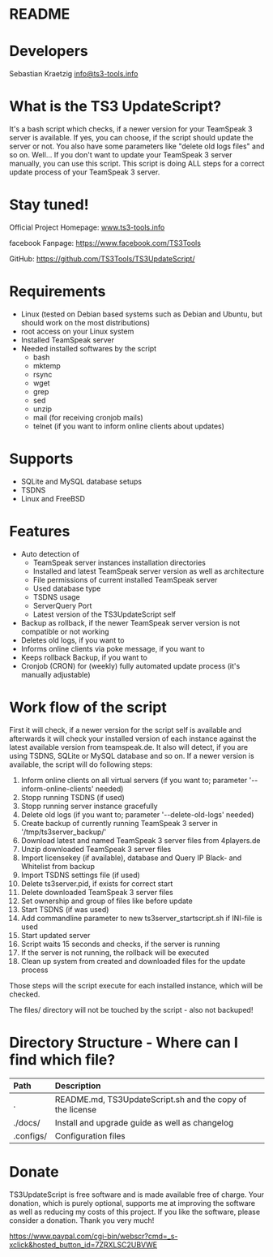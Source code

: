 README
============

Developers
============
Sebastian Kraetzig <info@ts3-tools.info>

What is the TS3 UpdateScript?
============
It's a bash script which checks, if a newer version for your TeamSpeak 3 server is available. If yes, you can choose, if the script should update the server or not. You also have some parameters like "delete old logs files" and so on. Well... If you don't want to update your TeamSpeak 3 server manually, you can use this script. This script is doing ALL steps for a correct update process of your TeamSpeak 3 server.

Stay tuned!
============
Official Project Homepage: www.ts3-tools.info

facebook Fanpage: https://www.facebook.com/TS3Tools

GitHub: https://github.com/TS3Tools/TS3UpdateScript/

Requirements
============
- Linux (tested on Debian based systems such as Debian and Ubuntu, but should work on the most distributions)
- root access on your Linux system
- Installed TeamSpeak server
- Needed installed softwares by the script
  - bash
  - mktemp
  - rsync
  - wget
  - grep
  - sed
  - unzip
  - mail (for receiving cronjob mails)
  - telnet (if you want to inform online clients about updates)

Supports
============
- SQLite and MySQL database setups
- TSDNS
- Linux and FreeBSD

Features
============
- Auto detection of
  - TeamSpeak server instances installation directories
  - Installed and latest TeamSpeak server version as well as architecture
  - File permissions of current installed TeamSpeak server
  - Used database type
  - TSDNS usage
  - ServerQuery Port
  - Latest version of the TS3UpdateScript self
- Backup as rollback, if the newer TeamSpeak server version is not compatible or not working
- Deletes old logs, if you want to
- Informs online clients via poke message, if you want to
- Keeps rollback Backup, if you want to
- Cronjob (CRON) for (weekly) fully automated update process (it's manually adjustable)

Work flow of the script
============
First it will check, if a newer version for the script self is available and afterwards it will check your installed version of each instance against the latest available version from teamspeak.de. It also will detect, if you are using TSDNS, SQLite or MySQL database and so on. If a newer version is available, the script will do following steps:
1. Inform online clients on all virtual servers (if you want to; parameter '--inform-online-clients' needed)
2. Stopp running TSDNS (if used)
3. Stopp running server instance gracefully
4. Delete old logs (if you want to; parameter '--delete-old-logs' needed)
5. Create backup of currently running TeamSpeak 3 server in '/tmp/ts3server_backup/'
6. Download latest and named TeamSpeak 3 server files from 4players.de
7. Unzip downloaded TeamSpeak 3 server files
8. Import licensekey (if available), database and Query IP Black- and Whitelist from backup
9. Import TSDNS settings file (if used)
10. Delete ts3server.pid, if exists for correct start
11. Delete downloaded TeamSpeak 3 server files
12. Set ownership and group of files like before update
13. Start TSDNS (if was used)
14. Add commandline parameter to new ts3server_startscript.sh if INI-file is used
15. Start updated server
16. Script waits 15 seconds and checks, if the server is running
17. If the server is not running, the rollback will be executed
18. Clean up system from created and downloaded files for the update process

Those steps will the script execute for each installed instance, which will be checked.

The files/ directory will not be touched by the script - also not backuped!

Directory Structure - Where can I find which file?
============
Path  | Description
:------------- | :-------------
.  | README.md, TS3UpdateScript.sh and the copy of the license
./docs/  | Install and upgrade guide as well as changelog
.configs/  | Configuration files

Donate
============
TS3UpdateScript is free software and is made available free of charge. Your donation, which is purely optional, supports me at improving the software as well as reducing my costs of this project. If you like the software, please consider a donation. Thank you very much!

https://www.paypal.com/cgi-bin/webscr?cmd=_s-xclick&hosted_button_id=7ZRXLSC2UBVWE
